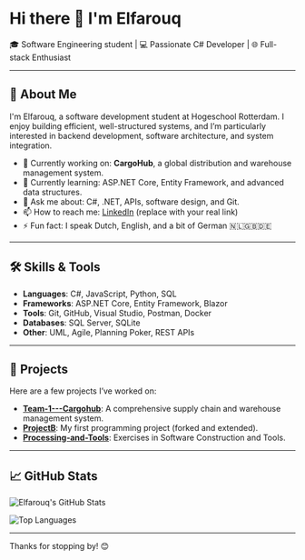 # Hi there 👋 I'm Elfarouq

🎓 Software Engineering student | 💻 Passionate C# Developer | 🌐 Full-stack Enthusiast

---

## 🚀 About Me

I'm Elfarouq, a software development student at Hogeschool Rotterdam. I enjoy building efficient, well-structured systems, and I’m particularly interested in backend development, software architecture, and system integration.

- 🔭 Currently working on: **CargoHub**, a global distribution and warehouse management system.
- 🌱 Currently learning: ASP.NET Core, Entity Framework, and advanced data structures.
- 💬 Ask me about: C#, .NET, APIs, software design, and Git.
- 📫 How to reach me: [LinkedIn](https://www.linkedin.com/in/your-link) (replace with your real link)
- ⚡ Fun fact: I speak Dutch, English, and a bit of German 🇳🇱🇬🇧🇩🇪

---

## 🛠️ Skills & Tools

- **Languages**: C#, JavaScript, Python, SQL
- **Frameworks**: ASP.NET Core, Entity Framework, Blazor
- **Tools**: Git, GitHub, Visual Studio, Postman, Docker
- **Databases**: SQL Server, SQLite
- **Other**: UML, Agile, Planning Poker, REST APIs

---

## 📂 Projects

Here are a few projects I’ve worked on:

- [**Team-1---Cargohub**](https://github.com/Elfarouqb/Team-1---Cargohub): A comprehensive supply chain and warehouse management system.
- [**ProjectB**](https://github.com/Elfarouqb/ProjectB): My first programming project (forked and extended).
- [**Processing-and-Tools**](https://github.com/Elfarouqb/Processing-and-Tools): Exercises in Software Construction and Tools.

---

## 📈 GitHub Stats

![Elfarouq's GitHub Stats](https://github-readme-stats.vercel.app/api?username=Elfarouqb&show_icons=true&theme=radical)

![Top Languages](https://github-readme-stats.vercel.app/api/top-langs/?username=Elfarouqb&layout=compact&theme=radical)

---

Thanks for stopping by! 😊
